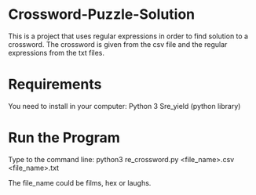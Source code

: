 # Crossword-Puzzle-Solution

This is a project that uses regular expressions in order to find solution to a crossword. The crossword is given from the csv file and the regular expressions from the txt files.

# Requirements

You need to install in your computer:
Python 3
Sre_yield (python library)

# Run the Program

Type to the command line:
python3 re_crossword.py <file_name>.csv <file_name>.txt

The file_name could be films, hex or laughs.
